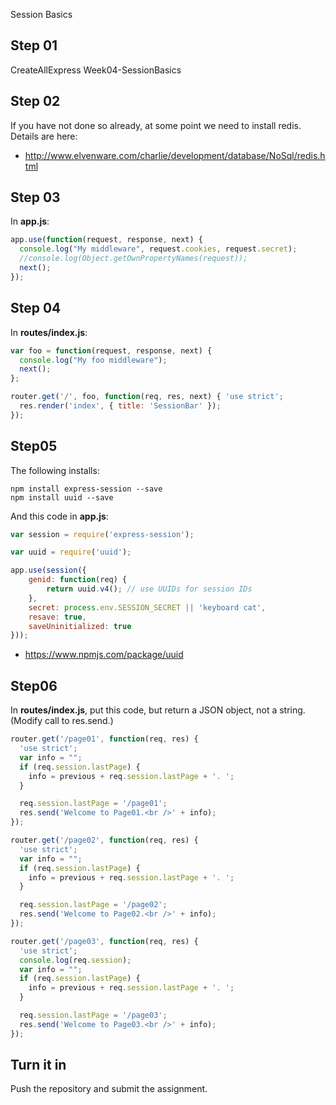 
Session Basics




## Step 01

CreateAllExpress Week04-SessionBasics

## Step 02

If you have not done so already, at some point we need to install redis. Details are here:

- <http://www.elvenware.com/charlie/development/database/NoSql/redis.html>

## Step 03

In **app.js**:

```javascript
app.use(function(request, response, next) {
  console.log("My middleware", request.cookies, request.secret);
  //console.log(Object.getOwnPropertyNames(request));
  next();
});
```


## Step 04

In **routes/index.js**:

```javascript
var foo = function(request, response, next) {
  console.log("My foo middleware");
  next();
};

router.get('/', foo, function(req, res, next) { 'use strict';
  res.render('index', { title: 'SessionBar' });
});

```

## Step05

The following installs:

```
npm install express-session --save
npm install uuid --save
```

And this code in **app.js**:

```javascript
var session = require('express-session');

var uuid = require('uuid');

app.use(session({
    genid: function(req) {
        return uuid.v4(); // use UUIDs for session IDs
    },
    secret: process.env.SESSION_SECRET || 'keyboard cat',
    resave: true,
    saveUninitialized: true
}));

```

- <https://www.npmjs.com/package/uuid>

## Step06

In **routes/index.js**, put this code, but return a JSON object, not a string. (Modify call to res.send.)

```javascript
router.get('/page01', function(req, res) {
  'use strict';
  var info = "";
  if (req.session.lastPage) {
    info = previous + req.session.lastPage + '. ';
  }

  req.session.lastPage = '/page01';
  res.send('Welcome to Page01.<br />' + info);
});

router.get('/page02', function(req, res) {
  'use strict';
  var info = "";
  if (req.session.lastPage) {
    info = previous + req.session.lastPage + '. ';
  }

  req.session.lastPage = '/page02';
  res.send('Welcome to Page02.<br />' + info);
});

router.get('/page03', function(req, res) {
  'use strict';
  console.log(req.session);
  var info = "";
  if (req.session.lastPage) {
    info = previous + req.session.lastPage + '. ';
  }

  req.session.lastPage = '/page03';
  res.send('Welcome to Page03.<br />' + info);
});
```

## Turn it in

Push the repository and submit the assignment.
